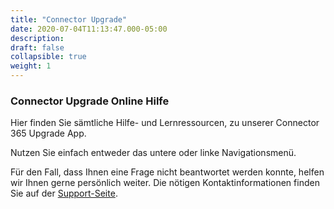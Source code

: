 ```yaml
---
title: "Connector Upgrade"
date: 2020-07-04T11:13:47.000-05:00
description: 
draft: false
collapsible: true
weight: 1
---
```

### Connector Upgrade Online Hilfe

Hier finden Sie sämtliche Hilfe- und Lernressourcen, zu unserer Connector 365 Upgrade App.

Nutzen Sie einfach entweder das untere oder linke Navigationsmenü.

Für den Fall, dass Ihnen eine Frage nicht beantwortet werden konnte, helfen wir Ihnen gerne persönlich weiter. Die nötigen Kontaktinformationen finden Sie auf der [Support-Seite](de-de/apps/help-and-support/).